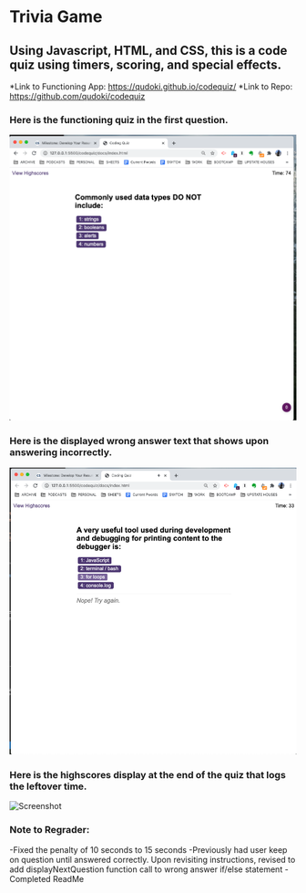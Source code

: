 # Trivia Game

## Using Javascript, HTML, and CSS, this is a code quiz using timers, scoring, and special effects.


*Link to Functioning App: https://qudoki.github.io/codequiz/
*Link to Repo: https://github.com/qudoki/codequiz


### Here is the functioning quiz in the first question.
![Screenshot](docs/assets/screenshots/start.png)

### Here is the displayed wrong answer text that shows upon answering incorrectly.
![Screenshot](docs/assets/screenshots/wronganswer.png)

### Here is the highscores display at the end of the quiz that logs the leftover time.
![Screenshot](docs/assets/screenshots/scores.png)

### Note to Regrader:
-Fixed the penalty of 10 seconds to 15 seconds
-Previously had user keep on question until answered correctly. Upon revisiting instructions, revised to add displayNextQuestion function call to wrong answer if/else statement
-Completed ReadMe